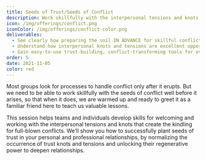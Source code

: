 ```yaml
---
title: Seeds of Trust/Seeds of Conflict
description: Work skillfully with the interpersonal tensions and knots that create the kindling for full-blown conflicts
icon: /img/offerings/conflict.png
iconColor: /img/offerings/conflict-color.png
deliverables:
  - See clearly how preparing the soil IN ADVANCE for skillful conflict transformation is better than trying to develop a plan when you are in conflict or need to make a challenging decision
  - Understand how interpersonal knots and tensions are excellent opportunities to deepen trust between family, friends and coworkers, when they're addressed early
  - Gain easy-to-use trust-building, conflict-transforming tools for everyday use 
order: 5
date: 2021-11-05
color: red
---
```


Most groups look for processes to handle conflict only after it erupts. But we need to be able to work skillfully with the seeds of conflict well before it arises, so that when it does, we are warmed up and ready to greet it as a familiar friend here to teach us valuable lessons. 

This session helps teams and individuals develop skills for welcoming and working with the interpersonal tensions and knots that create the kindling for full-blown conflicts. We’ll show you how to successfully plant seeds of trust in your personal and professional relationships, by normalizing the occurrence of trust knots and tensions and unlocking their regenerative power to deepen relationships. 
